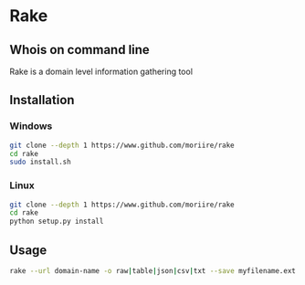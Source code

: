 # Rake
## Whois on command line
Rake is a domain level information gathering tool

## Installation
### Windows
```sh
git clone --depth 1 https://www.github.com/moriire/rake
cd rake
sudo install.sh
```
### Linux
```sh
git clone --depth 1 https://www.github.com/moriire/rake
cd rake
python setup.py install
```
## Usage
```sh
rake --url domain-name -o raw|table|json|csv|txt --save myfilename.ext
```